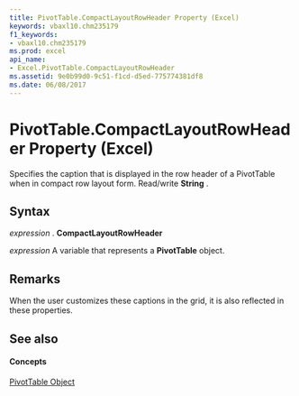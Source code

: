 ```yaml
---
title: PivotTable.CompactLayoutRowHeader Property (Excel)
keywords: vbaxl10.chm235179
f1_keywords:
- vbaxl10.chm235179
ms.prod: excel
api_name:
- Excel.PivotTable.CompactLayoutRowHeader
ms.assetid: 9e0b99d0-9c51-f1cd-d5ed-775774381df8
ms.date: 06/08/2017
---
```



# PivotTable.CompactLayoutRowHeader Property (Excel)

Specifies the caption that is displayed in the row header of a PivotTable when in compact row layout form. Read/write **String** .


## Syntax

 _expression_ . **CompactLayoutRowHeader**

 _expression_ A variable that represents a **PivotTable** object.


## Remarks

When the user customizes these captions in the grid, it is also reflected in these properties.


## See also


#### Concepts


[PivotTable Object](pivottable-object-excel.md)

